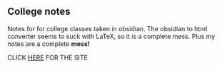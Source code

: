## College notes

Notes for for college classes taken in obsidian. The obsidian to html converter seems to suck with LaTeX, so it is a complete mess. Plus my notes are a complete **mess!**

CLICK [HERE](https://heronerin.github.io/OSU-notes/) FOR THE SITE


